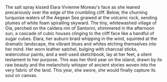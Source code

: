 The salt spray kissed Elara Vivienne Moreau's face as she leaned precariously over the edge of the crumbling cliff. Below, the churning turquoise waters of the Aegean Sea gnawed at the volcanic rock, sending plumes of white foam spiralling skyward.  The tiny, whitewashed village of Oia, perched on the caldera rim of Santorini, shimmered in the afternoon sun, a cascade of cubic houses clinging to the cliff face like a handful of sugar cubes.  Elara, her auburn braid whipping in the wind, squinted at the dramatic landscape, the vibrant blues and whites etching themselves into her mind.  Her worn leather satchel, bulging with charcoal sticks, watercolour paints, and a well-used sketchbook, lay at her feet, a silent testament to her purpose. This was her third year on the island, drawn by its raw beauty and the melancholy whisper of ancient stories woven into the very fabric of the land. This year, she swore, she would finally capture its soul on canvas.
